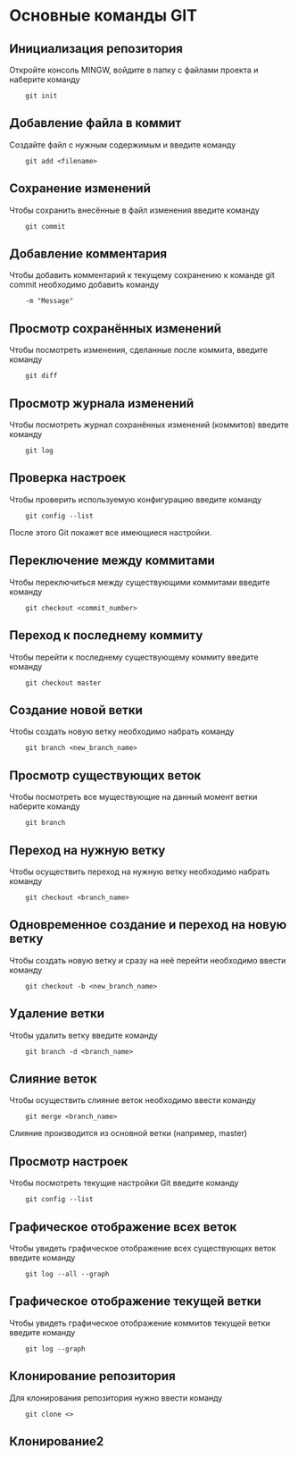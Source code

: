 # Основные команды GIT

## Инициализация репозитория

Откройте консоль MINGW, войдите в папку с файлами проекта и наберите команду
```
    git init
```

## Добавление файла в коммит

Создайте файл с нужным содержимым и введите команду
```
    git add <filename>
```

## Сохранение изменений

Чтобы сохранить внесённые в файл изменения введите команду
```
    git commit
```

## Добавление комментария

Чтобы добавить комментарий к текущему сохранению к команде git commit необходимо добавить команду
```
    -m "Message"
```

## Просмотр сохранённых изменений

Чтобы посмотреть изменения, сделанные после коммита, введите команду
```
    git diff
```
## Просмотр журнала изменений

Чтобы посмотреть журнал сохранённых изменений (коммитов) введите команду
```
    git log
```

## Проверка настроек
Чтобы проверить используемую конфигурацию введите команду
```
    git config --list
```
После этого Git покажет все имеющиеся настройки.

## Переключение между коммитами
Чтобы переключиться между существующими коммитами введите команду
```
    git checkout <commit_number>
```

## Переход к последнему коммиту
Чтобы перейти к последнему существующему коммиту введите команду
```
    git checkout master
```

## Создание новой ветки

Чтобы создать новую ветку необходимо набрать команду
```
    git branch <new_branch_name>
```

## Просмотр существующих веток

Чтобы посмотреть все муществующие на данный момент ветки наберите команду
```
    git branch
```

## Переход на нужную ветку

Чтобы осуществить переход на нужную ветку необходимо набрать команду
```
    git checkout <branch_name>
```

## Одновременное создание и переход на новую ветку

Чтобы создать новую ветку и сразу на неё перейти необходимо ввести команду
```
    git checkout -b <new_branch_name>

```
## Удаление ветки

Чтобы удалить ветку введите команду
```
    git branch -d <branch_name>
```

## Слияние веток

Чтобы осуществить слияние веток необходимо ввести команду
```
    git merge <branch_name>
```
Слияние производится из основной ветки (например, master)

## Просмотр настроек

Чтобы посмотреть текущие настройки Git введите команду
```
    git config --list
```
## Графическое отображение всех веток

Чтобы увидеть графическое отображение всех существующих веток введите команду
```
    git log --all --graph
```

## Графическое отображение текущей ветки

Чтобы увидеть графическое отображение коммитов текущей ветки введите команду
```
    git log --graph
```
## Клонирование репозитория
Для клонирования репозитория нужно ввести команду
```
    git clone <>
```
## Клонирование2
